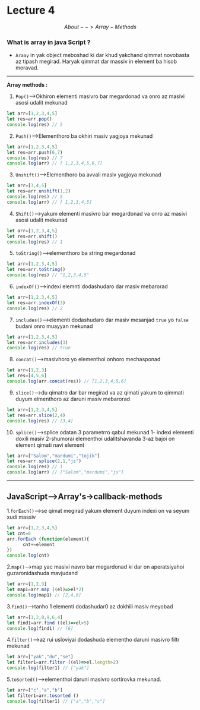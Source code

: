 # Lecture 4
$$ About-->Array-Methods $$
### __What is array in java Script ?__
* `Araay` in yak object meboshad ki dar khud yakchand qimmat novobasta az tipash megirad. Haryak qimmat dar massiv in element ba hisob meravad.
_______

__Array methods :__

1. `Pop()`-->Okhiron elementi masivro bar megardonad va onro az masivi asosi udalit mekunad
```javascript
let arr=[1,2,3,4,5]
let res=arr.pop()
console.log(res) // 5
```
2. `Push()`-->Elementhoro ba okhiri masiv yagjoya mekunad
```javascript
let arr=[1,2,3,4,5]
let res=arr.push(6,7)
console.log(res) // 7
console.log(arr) // [ 1,2,3,4,5,6,7]
```
3. `Unshift()`-->Elementhoro ba avvali masiv yagjoya mekunad
```javascript
let arr=[3,4,5]
let res=arr.unshift(1,2)
console.log(res) // 5
console.log(arr) // [ 1,2,3,4,5]
```
4. `Shift()`-->yakum elementi masivro bar megardonad va onro az masivi asosi udalit mekunad
```javascript
let arr=[1,2,3,4,5]
let res=arr.shift()
console.log(res) // 1
```
5. `toString()`-->elementhoro ba string megardonad 
```javascript
let arr=[1,2,3,4,5]
let res=arr.toString()
console.log(res) // "1,2,3,4,5"
```
6. `indexOf()`-->indexi elemnti dodashudaro dar masiv mebarorad
```javascript
let arr=[1,2,3,4,5]
let res=arr.indexOf(3)
console.log(res) // 2
```
7. `includes()`-->elementi dodashudaro dar masiv mesanjad `true` yo `false` budani onro muayyan mekunad 
```javascript
let arr=[1,2,3,4,5]
let res=arr.includes(3)
console.log(res) // true
```
8. `concat()`-->masivhoro yo elementhoi onhoro mechasponad
```javascript
let arr=[1,2,3]
let res=[4,5,6]
console.log(arr.concat(res)) // [1,2,3,4,5,6]
```
9. `slice()`-->du qimatro dar bar megirad va az qimati yakum to qimmati duyum elmenthoro az daruni masiv mebarorad
```javascript
let arr=[1,2,3,4,5]
let res=arr.slice(2,4)
console.log(res) // [3,4]
```
10. `splice()`-->splice odatan 3 parametrro qabul mekunad 1-  indexi elementi doxili masiv 2-shumorai elementhoi udalitshavanda 3-az bajoi on element qimati navi element
```javascript
let arr=["Salom","mardumi","tojik"]
let res=arr.splice(2,1,"js")
console.log(res) // 1
console.log(arr) // ["Salom","mardumi","js"]
```
___

##  JavaScript-->Array's->callback-methods 

1.`forEach()`-->se qimat megirad yakum element duyum indexi on va seyum xudi massiv
```javascript
let arr=[1,2,3,4,5]
let cnt=0
arr.forEach (function(element){
      cnt+=element
})
console.log(cnt)
```
2.`map()`-->map yac masivi navro bar megardonad ki dar on aperatsiyahoi guzaronidashuda mavjudand
```javascript
let arr=[1,2,3]
let map1=arr.map ((el)=>el*2)
console.log(map1) // [2,4,6]
```
3.`find()`-->tanho 1 elementi dodashudar0 az dokhili masiv meyobad 
```javascript
let arr=[1,2,8,9,6,4]
let find1=arr.find ((el)=>el>5)
console.log(find1) // [6]
```
4.`filter()`-->az rui usloviyai dodashuda elementho daruni masivro filtr mekunad
```javascript
let arr=["yak","du","se"]
let filter1=arr.filter ((el)=>el.length>2)
console.log(filter1) // ["yak"]
```
5.`toSorted()`-->elementhoi daruni masivro sortirovka mekunad.
```javascript
let arr=["c","a","b"]
let filter1=arr.tosorted ()
console.log(filter1) // ["a","b","c"]
```



